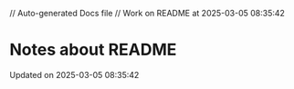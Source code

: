 // Auto-generated Docs file
// Work on README at 2025-03-05 08:35:42
# Notes about README
Updated on 2025-03-05 08:35:42
